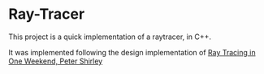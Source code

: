 # Ray-Tracer

This project is a quick implementation of a raytracer, in C++.

It was implemented following the design implementation of [Ray Tracing in One Weekend, Peter Shirley](https://raytracing.github.io/books/RayTracingInOneWeekend.html#defocusblur)
